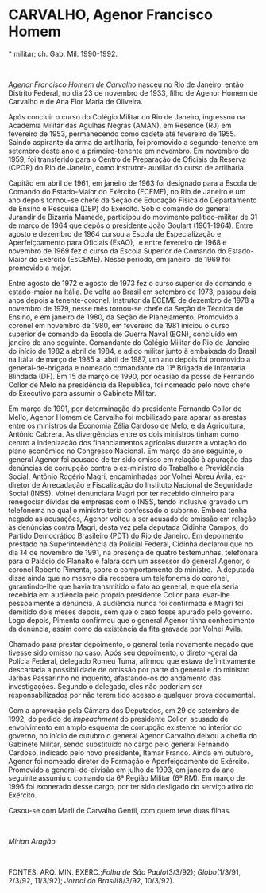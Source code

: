 CARVALHO, Agenor Francisco Homem
================================

\* militar; ch. Gab. Mil. 1990-1992.

 

*Agenor Francisco Homem de Carvalho* nasceu no Rio de Janeiro, então
Distrito Federal, no dia 23 de novembro de 1933, filho de Agenor Homem
de Carvalho e de Ana Flor Maria de Oliveira.

Após concluir o curso do Colégio Militar do Rio de Janeiro, ingressou na
Academia Militar das Agulhas Negras (AMAN), em Resende (RJ) em fevereiro
de 1953, permanecendo como cadete até fevereiro de 1955. Saindo
aspirante da arma de artilharia, foi promovido a segundo-tenente em
setembro deste ano e a primeiro-tenente em novembro. Em novembro de
1959, foi transferido para o Centro de Preparação de Oficiais da Reserva
(CPOR) do Rio de Janeiro, como instrutor- auxiliar do curso de
artilharia.

Capitão em abril de 1961, em janeiro de 1963 foi designado para a Escola
de Comando do Estado-Maior do Exército (ECEME), no Rio de Janeiro e um
ano depois tornou-se chefe da Seção de Educação Física do Departamento
de Ensino e Pesquisa (DEP) do Exército. Sob o comando do general
Jurandir de Bizarria Mamede, participou do movimento político-militar de
31 de março de 1964 que depôs o presidente João Goulart (1961-1964).
Entre agosto e dezembro de 1964 cursou a Escola de Especialização e
Aperfeiçoamento para Oficiais (EsAO),  e entre fevereiro de 1968 e
novembro de 1969 fez o curso da Escola Superior de Comando do
Estado-Maior do Exército (EsCEME). Nesse período, em janeiro  de 1969
foi promovido a major.

Entre agosto de 1972 e agosto de 1973 fez o curso superior de comando e
estado-maior na Itália. De volta ao Brasil em setembro de 1973, passou
dois anos depois a tenente-coronel. Instrutor da ECEME de dezembro de
1978 a novembro de 1979, nesse mês tornou-se chefe da Seção de Técnica
de Ensino, e em janeiro de 1980, da Seção de Planejamento. Promovido a
coronel em novembro de 1980, em fevereiro de 1981 iniciou o curso
superior de comando da Escola de Guerra Naval (EGN), concluído em
janeiro do ano seguinte. Comandante do Colégio Militar do Rio de Janeiro
do início de 1982 a abril de 1984, e adido militar junto à embaixada do
Brasil na Itália de março de 1985 a  abril de 1987, um ano depois foi
promovido a general-de-brigada e nomeado comandante da 11ª Brigada de
Infantaria Blindada (DF). Em 15 de março de 1990, por ocasião da posse
de Fernando Collor de Melo na presidência da República, foi nomeado pelo
novo chefe do Executivo para assumir o Gabinete Militar.

Em março de 1991, por determinação do presidente Fernando Collor de
Mello, Agenor Homem de Carvalho foi mobilizado para aparar as arestas
entre os ministros da Economia Zélia Cardoso de Melo, e da Agricultura,
Antônio Cabrera. As divergências entre os dois ministros tinham como
centro a indenização dos financiamentos agrícolas durante a votação do
plano econômico no Congresso Nacional. Em março do ano seguinte, o
general Agenor foi acusado de ter sido omisso em relação à apuração das
denúncias de corrupção contra o ex-ministro do Trabalho e Previdência
Social, Antônio Rogério Magri, encaminhadas por Volnei Abreu Ávila,
ex-diretor de Arrecadação e Fiscalização do Instituto Nacional de
Seguridade Social (INSS). Volnei denunciara Magri por ter recebido
dinheiro para renegociar dívidas de empresas com o INSS, tendo inclusive
gravado um telefonema no qual o ministro teria confessado o suborno.
Embora tenha negado as acusações, Agenor voltou a ser acusado de omissão
em relação às denúncias contra Magri, desta vez pela deputada Cidinha
Campos, do Partido Democrático Brasileiro (PDT) do Rio de Janeiro. Em
depoimento prestado na Superintendência da Policial Federal, Cidinha
declarou que no dia 14 de novembro de 1991, na presença de quatro
testemunhas, telefonara para o Palácio do Planalto e falara com um
assessor do general Agenor, o coronel Roberto Pimenta, sobre o
comportamento do ministro.  A deputada disse ainda que no mesmo dia
recebera um telefonema do coronel, garantindo-lhe que havia transmitido
o fato ao general, e que ela seria recebida em audiência pelo próprio
presidente Collor para levar-lhe pessoalmente a denúncia. A audiência
nunca foi confirmada e Magri foi demitido dois meses depois, sem que o
caso fosse apurado pelo governo. Logo depois, Pimenta confirmou que o
general Agenor tinha conhecimento da denúncia, assim como da existência
da fita gravada por Volnei Ávila.

Chamado para prestar depoimento, o general teria novamente negado que
tivesse sido omisso no caso. Após seu depoimento, o diretor-geral da
Polícia Federal, delegado Romeu Tuma, afirmou que estava definitivamente
descartada a possibilidade de omissão por parte do general e do ministro
Jarbas Passarinho no inquérito, afastando-os do andamento das
investigações. Segundo o delegado, eles não poderiam ser
responsabilizados por não terem tido acesso a qualquer prova documental.

Com a aprovação pela Câmara dos Deputados, em 29 de setembro de 1992, do
pedido de *impeachment* do presidente Collor, acusado de envolvimento em
amplo esquema de corrupção existente no interior do governo, no início
de outubro o general Agenor Carvalho deixou a chefia do Gabinete
Militar, sendo substituído no cargo pelo general Fernando Cardoso,
indicado pelo novo presidente, Itamar Franco. Ainda em outubro, Agenor
foi nomeado diretor de Formação e Aperfeiçoamento do Exército. Promovido
a general-de-divisão em julho de 1993, em janeiro do ano seguinte
assumiu o comando da 6ª Região Militar (6ª RM). Em março de 1996 foi
exonerado desse cargo, por ter sido desligado do serviço ativo do
Exército.

Casou-se com Marli de Carvalho Gentil, com quem teve duas filhas.

 

*Mirian Aragão*

 

FONTES: ARQ. MIN. EXERC.;*Folha de São Paulo*(3/3/92); *Globo*(1/3/91,
2/3/92, 11/3/92); *Jornal do Brasil*(8/3/92, 10/3/92).

 
